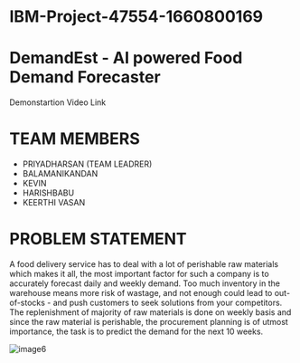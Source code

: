 # IBM-Project-47554-1660800169
# DemandEst - AI powered Food Demand Forecaster
Demonstartion Video Link

# TEAM MEMBERS
 * PRIYADHARSAN (TEAM LEADRER)
 * BALAMANIKANDAN
 * KEVIN
 * HARISHBABU
 * KEERTHI VASAN

# PROBLEM STATEMENT
A food delivery service has to deal with a lot of perishable raw materials which makes it all, the most important factor for such a company is to accurately forecast daily and weekly demand. Too much inventory in the warehouse means more risk of wastage, and not enough could lead to out-of-stocks - and push customers to seek solutions from your competitors. The replenishment of majority of raw materials is done on weekly basis and since the raw material is perishable, the procurement planning is of utmost importance, the task is to predict the demand for the next 10 weeks.


![image6](https://user-images.githubusercontent.com/114640848/200781563-fc2fe3db-3ac6-4254-980e-3c50739363ec.png)

